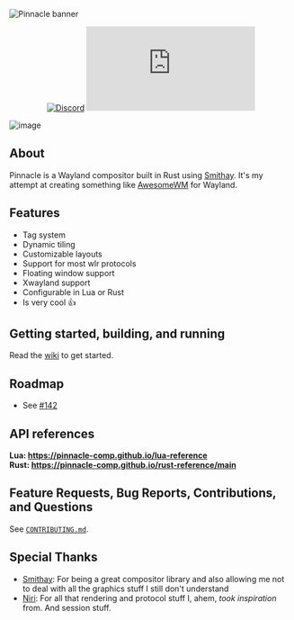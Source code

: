 ![Pinnacle banner](/assets/pinnacle_banner_dark.png)

<div align="center">

[![Discord](https://img.shields.io/discord/1223351743522537565?style=for-the-badge&logo=discord&logoColor=white&label=Discord&labelColor=%235865F2&color=%231825A2)](https://discord.gg/JhpKtU2aMA)
[![Matrix](https://img.shields.io/matrix/pinnacle%3Amatrix.org?style=for-the-badge&logo=matrix&logoColor=white&label=Matrix&labelColor=black&color=gray)](https://matrix.to/#/#pinnacle:matrix.org)

</div>

![image](https://github.com/pinnacle-comp/pinnacle/assets/120758733/a0e9ce93-30bb-4359-9b61-78ad4c4134d9)

## About
Pinnacle is a Wayland compositor built in Rust using [Smithay](https://github.com/Smithay/smithay).
It's my attempt at creating something like [AwesomeWM](https://github.com/awesomeWM/awesome)
for Wayland.

## Features
- Tag system
- Dynamic tiling
- Customizable layouts
- Support for most wlr protocols
- Floating window support
- Xwayland support
- Configurable in Lua or Rust
- Is very cool 👍

## Getting started, building, and running

Read the [wiki](https://pinnacle-comp.github.io/pinnacle/getting-started/introduction.html) to get started.

## Roadmap
- See [#142](https://github.com/pinnacle-comp/pinnacle/issues/142)


## API references
<b>Lua: https://pinnacle-comp.github.io/lua-reference<br>
Rust: https://pinnacle-comp.github.io/rust-reference/main</b>

## Feature Requests, Bug Reports, Contributions, and Questions
See [`CONTRIBUTING.md`](CONTRIBUTING.md).

## Special Thanks
- [Smithay](https://github.com/Smithay/smithay): For being a great compositor library and also allowing me not to deal with all the graphics stuff I still don't understand
- [Niri](https://github.com/YaLTeR/niri): For all that rendering and protocol stuff I, ahem, *took inspiration* from. And session stuff.

